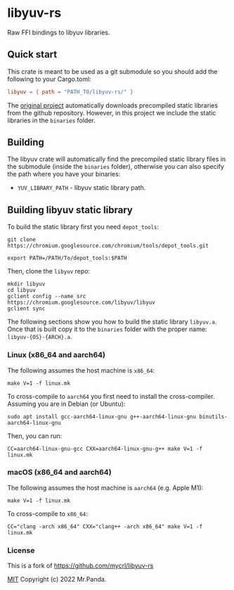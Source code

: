 # libyuv-rs

Raw FFI bindings to libyuv libraries.

## Quick start

This crate is meant to be used as a git submodule so you should add the
following to your Cargo.toml:

```toml
libyuv = { path = "PATH_TO/libyuv-rs/" }
```

The [original project](https://github.com/mycrl/libyuv-rs) automatically
downloads precompiled static libraries from the github repository. However, in
this project we include the static libraries in the `binaries` folder.

## Building

The libyuv crate will automatically find the precompiled static library files in
the submodule (inside the `binaries` folder), otherwise you can also specify the
path where you have your binaries:

* `YUV_LIBRARY_PATH` - libyuv static library path.

## Building libyuv static library

To build the static library first you need `depot_tools`:

```
git clone https://chromium.googlesource.com/chromium/tools/depot_tools.git

export PATH=/PATH/To/depot_tools:$PATH
```

Then, clone the `libyuv` repo:

```
mkdir libyuv
cd libyuv
gclient config --name src https://chromium.googlesource.com/libyuv/libyuv
gclient sync
```

The following sections show you how to build the static library `libyuv.a`. Once
that is built copy it to the `binaries` folder with the proper name:
`libyuv-{OS}-{ARCH}.a`.

### Linux (x86_64 and aarch64)

The following assumes the host machine is `x86_64`:

```
make V=1 -f linux.mk
```

To cross-compile to `aarch64` you first need to install the
cross-compiler. Assuming you are in Debian (or Ubuntu):

```
sudo apt install gcc-aarch64-linux-gnu g++-aarch64-linux-gnu binutils-aarch64-linux-gnu
```

Then, you can run:

```
CC=aarch64-linux-gnu-gcc CXX=aarch64-linux-gnu-g++ make V=1 -f linux.mk
```

### macOS (x86_64 and aarch64)

The following assumes the host machine is `aarch64` (e.g. Apple M1):

```
make V=1 -f linux.mk
```

To cross-compile to `x86_64`:

```
CC="clang -arch x86_64" CXX="clang++ -arch x86_64" make V=1 -f linux.mk
```

### License

This is a fork of https://github.com/mycrl/libyuv-rs

[MIT](./LICENSE) Copyright (c) 2022 Mr.Panda.
